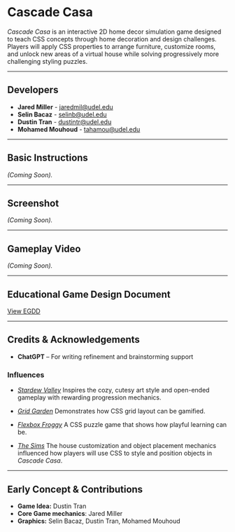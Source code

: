 # Cascade Casa

_Cascade Casa_ is an interactive 2D home decor simulation game designed to teach CSS concepts through home decoration and design challenges. Players will apply CSS properties to arrange furniture, customize rooms, and unlock new areas of a virtual house while solving progressively more challenging styling puzzles.

---

## Developers

- **Jared Miller** - [jaredmil@udel.edu](mailto:jaredmil@udel.edu)
- **Selin Bacaz** - [selinb@udel.edu](mailto:selinb@udel.edu)
- **Dustin Tran** - [dustintr@udel.edu](mailto:dustintr@udel.edu)
- **Mohamed Mouhoud** - [tahamou@udel.edu](mailto:tahamou@udel.edu)

---

## Basic Instructions

_(Coming Soon)._

---

## Screenshot

_(Coming Soon)._

---

## Gameplay Video

_(Coming Soon)._

---

## Educational Game Design Document

[View EGDD](egdd.md)

---

## Credits & Acknowledgements

- **ChatGPT** – For writing refinement and brainstorming support

### Influences

- [_Stardew Valley_](https://www.stardewvalley.net/)
  Inspires the cozy, cutesy art style and open-ended gameplay with rewarding progression mechanics.

- [_Grid Garden_](https://cssgridgarden.com/)
  Demonstrates how CSS grid layout can be gamified.

- [_Flexbox Froggy_](https://flexboxfroggy.com/)
  A CSS puzzle game that shows how playful learning can be.

- [_The Sims_](https://en.wikipedia.org/wiki/The_Sims)
  The house customization and object placement mechanics influenced how players will use CSS to style and position objects in _Cascade Casa_.

---

## Early Concept & Contributions

- **Game Idea:** Dustin Tran
- **Core Game mechanics**: Jared Miller
- **Graphics:** Selin Bacaz, Dustin Tran, Mohamed Mouhoud

